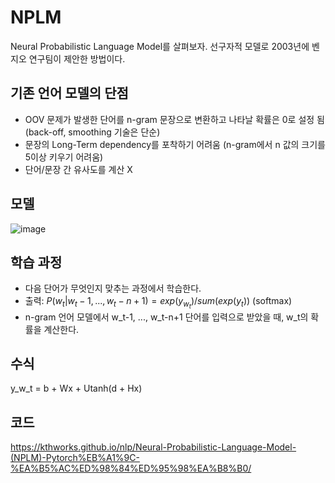 # NPLM

Neural Probabilistic Language Model를 살펴보자. 선구자적 모델로 2003년에 벤지오 연구팀이 제안한 방법이다. 

## 기존 언어 모델의 단점

- OOV 문제가 발생한 단어를 n-gram 문장으로 변환하고 나타날 확률은 0로 설정 됨 (back-off, smoothing 기술은 단순)
- 문장의 Long-Term dependency를 포착하기 어려움 (n-gram에서 n 값의 크기를 5이상 키우기 어려움)
- 단어/문장 간 유사도를 계산 X

## 모델
![image](https://user-images.githubusercontent.com/75521926/177001101-39148dcd-3fb5-4ebf-9007-ee2f420ab07c.png)

## 학습 과정
- 다음 단어가 무엇인지 맞추는 과정에서 학습한다.
- 출력: $P(w_t|w_t-1, ..., w_t-n+1) = exp(y_w_t) / sum(exp(y_t))$ (softmax)
- n-gram 언어 모델에서 w_t-1, ..., w_t-n+1 단어를 입력으로 받았을 때, w_t의 확률을 계산한다.

## 수식
y_w_t = b + Wx + Utanh(d + Hx)

## 코드
https://kthworks.github.io/nlp/Neural-Probabilistic-Language-Model-(NPLM)-Pytorch%EB%A1%9C-%EA%B5%AC%ED%98%84%ED%95%98%EA%B8%B0/
